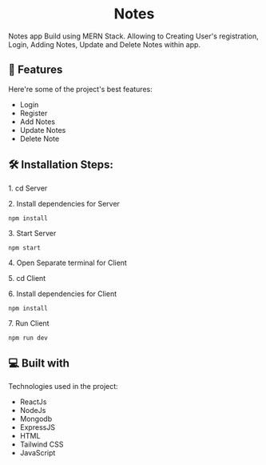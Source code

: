 <h1 align="center" id="title">Notes</h1>

<p id="description">Notes app Build using MERN Stack. Allowing to Creating User's registration, Login, Adding Notes, Update and Delete Notes within app.</p>

  
  
<h2>🧐 Features</h2>

Here're some of the project's best features:

*   Login
*   Register
*   Add Notes
*   Update Notes
*   Delete Note

<h2>🛠️ Installation Steps:</h2>

<p>1. cd Server</p>

<p>2. Install dependencies for Server</p>

```
npm install
```

<p>3. Start Server</p>

```
npm start
```

<p>4. Open Separate terminal for Client</p>

<p>5. cd Client</p>

<p>6. Install dependencies for Client</p>

```
npm install
```

<p>7. Run Client</p>

```
npm run dev
```

  
  
<h2>💻 Built with</h2>

Technologies used in the project:

*   ReactJs
*   NodeJs
*   Mongodb
*   ExpressJS
*   HTML
*   Tailwind CSS
*   JavaScript
